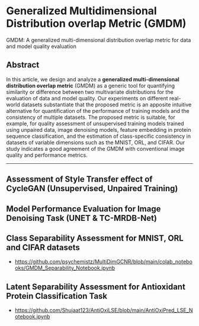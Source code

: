 # Generalized Multidimensional Distribution overlap Metric (GMDM)
GMDM: A generalized multi-dimensional distribution overlap metric for data and model quality evaluation

## Abstract 
In this article, we design and analyze a **generalized multi-dimensional distribution overlap metric** (GMDM) as a generic tool for quantifying similarity or difference between two multivariate distributions for the evaluation of data and model quality. Our experiments on different real-world datasets substantiate that the proposed metric is an apposite intuitive alternative for quantification of the performance of training models and the consistency of multiple datasets. The proposed metric is suitable, for example, for quality assessment of unsupervised training models trained using unpaired data, image denoising models, feature embedding in protein sequence classification, and the estimation of class-specific consistency in datasets of variable dimensions such as the MNIST, ORL, and CIFAR. Our study indicates a good agreement of the GMDM with conventional image quality and performance metrics.


---

## Assessment of Style Transfer effect of CycleGAN (Unsupervised, Unpaired Training)


## Model Performance Evaluation for Image Denoising Task (UNET & TC-MRDB-Net)


## Class Separability Assessment for MNIST, ORL and CIFAR datasets
- https://github.com/psychemistz/MultiDimGCNR/blob/main/colab_notebooks/GMDM_Separability_Notebook.ipynb

## Latent Separability Assessment for Antioxidant Protein Classification Task
- https://github.com/Shujaat123/AntiOxiLSE/blob/main/AntiOxiPred_LSE_Notebook.ipynb